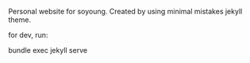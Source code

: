 Personal website for soyoung.
Created by using minimal mistakes jekyll theme.

for dev, run:

bundle exec jekyll serve

